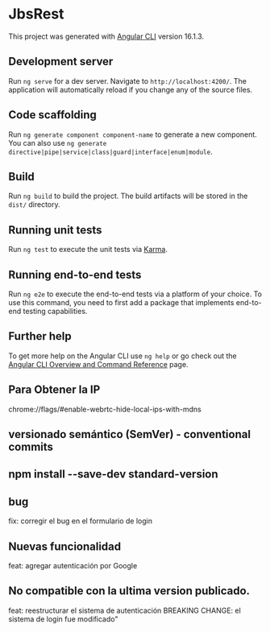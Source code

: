 # JbsRest

This project was generated with [Angular CLI](https://github.com/angular/angular-cli) version 16.1.3.

## Development server

Run `ng serve` for a dev server. Navigate to `http://localhost:4200/`. The application will automatically reload if you change any of the source files.

## Code scaffolding

Run `ng generate component component-name` to generate a new component. You can also use `ng generate directive|pipe|service|class|guard|interface|enum|module`.

## Build

Run `ng build` to build the project. The build artifacts will be stored in the `dist/` directory.

## Running unit tests

Run `ng test` to execute the unit tests via [Karma](https://karma-runner.github.io).

## Running end-to-end tests

Run `ng e2e` to execute the end-to-end tests via a platform of your choice. To use this command, you need to first add a package that implements end-to-end testing capabilities.

## Further help

To get more help on the Angular CLI use `ng help` or go check out the [Angular CLI Overview and Command Reference](https://angular.io/cli) page.

## Para Obtener la IP
chrome://flags/#enable-webrtc-hide-local-ips-with-mdns



## versionado semántico (SemVer) - conventional commits
## npm install --save-dev standard-version
## bug
fix: corregir el bug en el formulario de login

## Nuevas funcionalidad
feat: agregar autenticación por Google

## No compatible con la ultima version publicado.
feat: reestructurar el sistema de autenticación BREAKING CHANGE: el sistema de login fue modificado"
